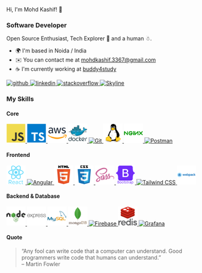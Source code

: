 Hi, I'm Mohd Kashif! 👋

### Software Developer

Open Source Enthusiast, Tech Explorer 🚩 and a human ☃.

- 🌍 I'm based in Noida / India
- ✉️ You can contact me at [mohdkashif.3367@gmail.com](mailto:mohdkashif.3367@gmail.com)
- ☕ I'm currently working at [buddy4study](https://www.buddy4study.com/)

<a href="https://github.com/mohdkashif1" target="_blank">
<img src="https://img.shields.io/badge/github-%2324292e.svg?&style=for-the-badge&logo=github&logoColor=white" alt="github" />
</a>
<a href="https://www.linkedin.com/in/himanshu-ranjan-04aa46101/" target="_blank">
<img src="https://img.shields.io/badge/linkedin-%231E77B5.svg?&style=for-the-badge&logo=linkedin&logoColor=white" alt="linkedin" />
</a>
<a href="https://stackoverflow.com/users/20624490" target="_blank">
<img src="https://img.shields.io/badge/stackoverflow-%23F28032.svg?&style=for-the-badge&logo=stackoverflow&logoColor=white" alt="stackoverflow" />
</a>
<a href="https://skyline.github.com/hranjan120/2023" target="_blank">
<img src="https://img.shields.io/badge/Skyline-%2324292e.svg?&style=for-the-badge&logo=github&logoColor=white&color=E4405F" alt="Skyline" />
</a>

### My Skills

#### Core

<p align="left">
<a href="#">
<img src="https://raw.githubusercontent.com/devicons/devicon/master/icons/javascript/javascript-original.svg" width="50" height="50" alt="JavaScript" />
</a>
<a href="#">
<img src="https://raw.githubusercontent.com/devicons/devicon/master/icons/typescript/typescript-original.svg" width="50" height="50" alt="TypeScript" />
</a>

<a href="#">
<img src="https://raw.githubusercontent.com/devicons/devicon/master/icons/amazonwebservices/amazonwebservices-original-wordmark.svg" width="50" height="50" alt="AWS" />
</a>
<a href="#">
<img src="https://raw.githubusercontent.com/devicons/devicon/master/icons/docker/docker-original-wordmark.svg" width="50" height="50" alt="Docker" />
</a>
<a href="#">
<img src="https://www.vectorlogo.zone/logos/git-scm/git-scm-icon.svg" width="50" height="50" alt="Git" />
</a>
<a href="#">
<img src="https://raw.githubusercontent.com/devicons/devicon/master/icons/linux/linux-original.svg" width="50" height="50" alt="Linux" />
</a>
<a href="#">
<img src="https://raw.githubusercontent.com/devicons/devicon/master/icons/nginx/nginx-original.svg" width="50" height="50" alt="Nginx" />
</a>
<a href="#">
<img src="https://www.vectorlogo.zone/logos/getpostman/getpostman-icon.svg" width="50" height="50" alt="Postman" />
</a>
</p>

#### Frontend

<p align="left">
<a href="#">
<img src="https://raw.githubusercontent.com/devicons/devicon/master/icons/react/react-original-wordmark.svg" height="50" alt="React Js" />
</a>
<a href="#">
<img src="https://angular.io/assets/images/logos/angular/angular.svg" width="50" height="50" alt="Angular" />
</a>
<a href="#">
<img src="https://raw.githubusercontent.com/devicons/devicon/master/icons/html5/html5-original-wordmark.svg" width="50" height="50" alt="HTML5" />
</a>
<a href="#">
<img src="https://raw.githubusercontent.com/devicons/devicon/master/icons/css3/css3-original-wordmark.svg" width="50" height="50" alt="CSS3" />
</a>
<a href="#">
<img src="https://raw.githubusercontent.com/devicons/devicon/master/icons/sass/sass-original.svg" width="50" height="50" alt="Sass" />
</a>
<a href="#">
<img src="https://raw.githubusercontent.com/devicons/devicon/master/icons/bootstrap/bootstrap-plain-wordmark.svg" width="50" height="50" alt="Bootstrap" />
</a>
<a href="#">
<img src="https://www.vectorlogo.zone/logos/tailwindcss/tailwindcss-icon.svg" width="50" height="50" alt="Tailwind CSS" />
</a>
<a href="#">
<img src="https://raw.githubusercontent.com/devicons/devicon/d00d0969292a6569d45b06d3f350f463a0107b0d/icons/webpack/webpack-original-wordmark.svg" width="50" height="50" alt="Webpack" />
</a>
</p>

#### Backend & Database

<p align="left">
<a href="#">
<img src="https://raw.githubusercontent.com/devicons/devicon/master/icons/nodejs/nodejs-original-wordmark.svg" width="50" height="50" alt="NodeJS" />
</a>
<a href="#">
<img src="https://raw.githubusercontent.com/devicons/devicon/master/icons/express/express-original-wordmark.svg" width="50" height="50" alt="Express" />
</a>
</a>
<a href="#">
<img src="https://raw.githubusercontent.com/devicons/devicon/master/icons/mysql/mysql-original-wordmark.svg" width="50" height="50" alt="MySQL" />
</a>
<a href="#">
<img src="https://raw.githubusercontent.com/devicons/devicon/master/icons/mongodb/mongodb-original-wordmark.svg" width="50" height="50" alt="MongoDB" />
</a>
<a href="#">
<img src="https://www.vectorlogo.zone/logos/firebase/firebase-icon.svg" width="50" height="50" alt="Firebase" />
</a>
<a href="#">
<img src="https://raw.githubusercontent.com/devicons/devicon/master/icons/redis/redis-original-wordmark.svg" width="50" height="50" alt="Redis" />
</a>
<a href="#">
<img src="https://www.vectorlogo.zone/logos/grafana/grafana-icon.svg" width="50" height="50" alt="Grafana" />
</a>
<!-- <a href="#">
<img src="https://www.vectorlogo.zone/logos/graphql/graphql-icon.svg" width="50" height="50" alt="Graphql" />
</a> -->
<!-- <a href="#">
<img src="https://www.vectorlogo.zone/logos/jestjsio/jestjsio-icon.svg" width="50" height="50" alt="Jest" />
</a> -->
<!-- <a href="#">
<img src="https://www.vectorlogo.zone/logos/rabbitmq/rabbitmq-icon.svg" width="50" height="50" alt="Rabbitmq" />
</a> -->
</p>



#### Quote

<blockquote> 
  “Any fool can write code that a computer can understand. Good programmers write code that humans can understand.” <br /> – Martin Fowler
</blockquote>
